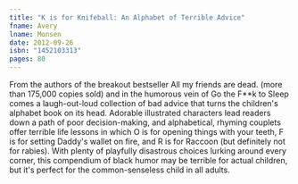 ```yaml
---
title: "K is for Knifeball: An Alphabet of Terrible Advice"
fname: Avery
lname: Monsen
date: 2012-09-26
isbn: "1452103313"
pages: 80
---
```


From the authors of the breakout bestseller All my friends are dead. (more than 175,000 copies sold) and in the humorous vein of Go the F**k to Sleep comes a laugh-out-loud collection of bad advice that turns the children's alphabet book on its head. Adorable illustrated characters lead readers down a path of poor decision-making, and alphabetical, rhyming couplets offer terrible life lessons in which O is for opening things with your teeth, F is for setting Daddy's wallet on fire, and R is for Raccoon (but definitely not for rabies). With plenty of playfully disastrous choices lurking around every corner, this compendium of black humor may be terrible for actual children, but it's perfect for the common-senseless child in all adults.
